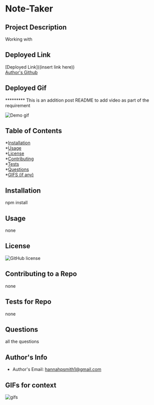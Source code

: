 # Note-Taker


## Project Description 
Working with 

## Deployed Link
[Deployed Link]((insert link here))  
[Author's Github](https://wwww.github.com/hannahpsmith1)

## Deployed Gif
********* This is an addition post README to add video as part of the requirement

![Demo gif](https://user-images.githubusercontent.com/59800839/87213289-bb573300-c2d8-11ea-8d05-d65a9c320f5b.gif)



## Table of Contents
*[Installation](##Installation)  
*[Usage](##Usage)  
*[License](##License)  
*[Contributing](##Contributing)  
*[Tests](##Tests)    
*[Questions](##Questions)  
*[GIFS (if any)](##Gifs)  

## Installation 

npm install 

## Usage 

none

## License
![GitHub license](https://img.shields.io/badge/license-MIT-blue.svg)

## Contributing to a Repo

none

## Tests for Repo

none

## Questions

all the questions


## Author's Info  
- Author's Email: hannahpsmith1@gmail.com

## GIFs for context
![gifs](https://user-images.githubusercontent.com/59800839/84457296-2bf62b80-ac17-11ea-9da2-f61f7d13522f.gif)


